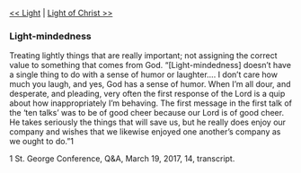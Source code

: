 [<< Light](Light)  |  [Light of Christ >>](Light%20of%20Christ)

### Light-mindedness
Treating lightly things that are really important; not assigning the correct value to something that comes from God. “[Light-mindedness] doesn’t have a single thing to do with a sense of humor or laughter…. I don’t care how much you laugh, and yes, God has a sense of humor. When I’m all dour, and desperate, and pleading, very often the first response of the Lord is a quip about how inappropriately I’m behaving. The first message in the first talk of the ‘ten talks’ was to be of good cheer because our Lord is of good cheer. He takes seriously the things that will save us, but he really does enjoy our company and wishes that we likewise enjoyed one another’s company as we ought to do.”1



1 St. George Conference, Q&A, March 19, 2017, 14, transcript.